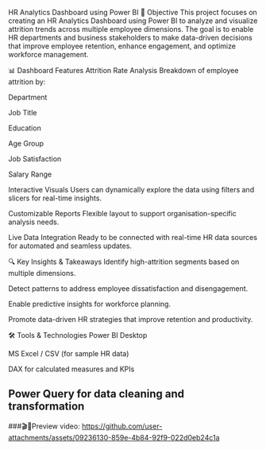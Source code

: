 HR Analytics Dashboard using Power BI
🎯 Objective
This project focuses on creating an HR Analytics Dashboard using Power BI to analyze and visualize attrition trends across multiple employee dimensions. The goal is to enable HR departments and business stakeholders to make data-driven decisions that improve employee retention, enhance engagement, and optimize workforce management.

📊 Dashboard Features
Attrition Rate Analysis
Breakdown of employee attrition by:

Department

Job Title

Education

Age Group

Job Satisfaction

Salary Range

Interactive Visuals
Users can dynamically explore the data using filters and slicers for real-time insights.

Customizable Reports
Flexible layout to support organisation-specific analysis needs.

Live Data Integration
Ready to be connected with real-time HR data sources for automated and seamless updates.

🔍 Key Insights & Takeaways
Identify high-attrition segments based on multiple dimensions.

Detect patterns to address employee dissatisfaction and disengagement.

Enable predictive insights for workforce planning.

Promote data-driven HR strategies that improve retention and productivity.

🛠️ Tools & Technologies
Power BI Desktop

MS Excel / CSV (for sample HR data)

DAX for calculated measures and KPIs

Power Query for data cleaning and transformation
---
###🎬👀Preview video:
https://github.com/user-attachments/assets/09236130-859e-4b84-92f9-022d0eb24c1a





